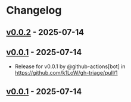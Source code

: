 # Changelog

## [v0.0.2](https://github.com/k1LoW/gh-triage/compare/v0.0.1...v0.0.2) - 2025-07-14

## [v0.0.1](https://github.com/k1LoW/gh-triage/commits/v0.0.1) - 2025-07-14
- Release for v0.0.1 by @github-actions[bot] in https://github.com/k1LoW/gh-triage/pull/1

## [v0.0.1](https://github.com/k1LoW/gh-triage/commits/v0.0.1) - 2025-07-14
